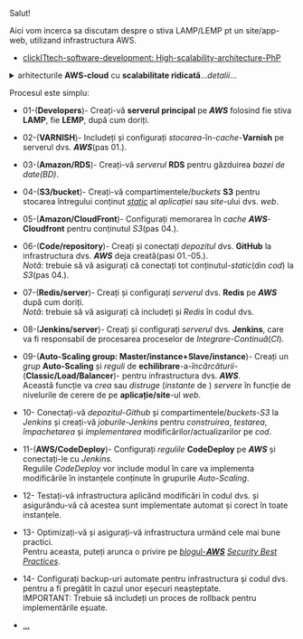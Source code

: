 Salut!

Aici vom incerca sa discutam despre o stiva LAMP/LEMP pt un site/app-web, utilizand infrastructura AWS.

 - [clickITtech-software-development: High-scalability-architecture-PhP](https://www.clickittech.com/software-development/high-scalability-architecture-php/)
   
<details>
 <summary>arhitecturile <b>AWS-cloud</b> cu <b>scalabilitate ridicată</b>...<i>detalii</i>... </summary>
 <a href="https://www.clickittech.com/software-development/high-scalability-architecture-php/"><img src="https://images.clickittech.com/wp-content/uploads/2018/05/03153635/php-applications.jpg">arhitecturile cu scalabilitate ridicată</img></a>
</details>

Procesul este simplu:

  - 01-(**Developers**)- Creați-vă **serverul principal** pe ***AWS*** folosind fie stiva **LAMP**, fie **LEMP**, după cum doriți.
  - 02-(**VARNISH**)- Includeți și configurați *stocarea*-în-*cache*-**Varnish** pe serverul dvs. ***AWS***(pas 01.).
  - 03-(**Amazon/RDS**)- Creați-vă *serverul* **RDS** pentru găzduirea *bazei de date(BD)*.
  - 04-(**S3/bucket**)- Creați-vă  compartimentele/*buckets* **S3**  pentru stocarea întregului conținut <ins>*static*</ins> al *aplicației* sau *site*-ului dvs. *web*.
  - 05-(**Amazon/CloudFront**)- Configurați memorarea în *cache* ***AWS***-**Cloudfront** pentru conținutul *S3*(pas 04.).
  - 06-(**Code/repository**)- Creați și conectați *depozitul* dvs. **GitHub** la infrastructura dvs. ***AWS*** deja creată(pasi 01.-05.).
<br/>*Notă*: trebuie să vă asigurați că conectați tot conținutul-*static*(din *cod*) la *S3*(pas 04.).
  - 07-(**Redis/server**)- Creați și configurați *serverul* dvs. **Redis** pe ***AWS*** după cum doriți.
<br/>*Notă*: trebuie să vă asigurați că includeți și *Redis* în codul dvs.
  - 08-(**Jenkins/server**)- Creați și configurați *serverul* dvs. **Jenkins**, care va fi responsabil de procesarea proceselor de *Integrare-Continuă*(*CI*).
  - 09-(**Auto-Scaling group: Master/instance+Slave/instance**)- Creați un *grup* **Auto-Scaling** și *reguli* de **echilibrare**-a-*încărcăturii*-(**Classic/Load/Balancer**)- pentru infrastructura dvs. ***AWS***.
 <br/>Această funcție va *crea* sau *distruge* (*instante* de ) *servere* în funcție de nivelurile de cerere de pe **aplicație/site**-ul *web*.
  - 10- Conectați-vă *depozitul*-*Github* și compartimentele/*buckets*-*S3* la *Jenkins* și creați-vă *joburile-Jenkins* pentru *construirea*, *testarea*, *împachetarea* și *implementarea* modificărilor/actualizarilor pe *cod*.
  - 11-(**AWS/CodeDeploy**)- Configurați *regulile* **CodeDeploy** pe ***AWS*** și conectați-le cu *Jenkins*.
<br/>Regulile *CodeDeploy* vor include modul în care va implementa modificările în instanțele conținute în grupurile *Auto-Scaling*.
  - 12- Testați-vă infrastructura aplicând modificări în codul dvs. și asigurându-vă că acestea sunt implementate automat și corect în toate instanțele.
  - 13- Optimizați-vă și asigurați-vă infrastructura urmând cele mai bune practici.
   <br/>Pentru aceasta, puteți arunca o privire pe [*blog*ul-***AWS***](https://aws.amazon.com/blogs/?awsf.blog-master-category=*all&awsf.blog-master-learning-levels=*all&awsf.blog-master-industry=*all&awsf.blog-master-analytics-products=*all&awsf.blog-master-artificial-intelligence=*all&awsf.blog-master-aws-cloud-financial-management=*all&awsf.blog-master-blockchain=*all&awsf.blog-master-business-applications=*all&awsf.blog-master-compute=*all&awsf.blog-master-customer-enablement=*all&awsf.blog-master-customer-engagement=*all&awsf.blog-master-database=*all&awsf.blog-master-developer-tools=*all&awsf.blog-master-devops=*all&awsf.blog-master-end-user-computing=*all&awsf.blog-master-mobile=*all&awsf.blog-master-iot=*all&awsf.blog-master-management-governance=*all&awsf.blog-master-media-services=*all&awsf.blog-master-migration-transfer=*all&awsf.blog-master-migration-solutions=*all&awsf.blog-master-networking-content-delivery=*all&awsf.blog-master-programming-language=*all&awsf.blog-master-sector=*all&awsf.blog-master-security=*all&awsf.blog-master-storage=*all) [*Security Best Practices*](https://aws.amazon.com/blogs/security/category/post-types/best-practices/).
  - 14- Configurați backup-uri automate pentru infrastructura și codul dvs. pentru a fi pregătit în cazul unor eșecuri neașteptate.
<br/>IMPORTANT: Trebuie să includeți un proces de rollback pentru implementările eșuate.

 - [...](https://www.google.com/search?sca_esv=3a77a2976db962de&rlz=1C1CHBF_enRO1132RO1132&sxsrf=AHTn8zqx3bo0UZARSELvI-Irzujl9vVJbg:1743923412570&q=cloud+VPS+scalable+php+mysql&udm=2&fbs=ABzOT_BYhiZpMrUAF0c9tORwPGlsodhGu4F1UEhEeTehlBu7020oMQ7aBpF-aNynCVlndtbrl-4J-rajucdRXcWuI2dKH9PAaK3ysaU0BSsPt4nUY4EZl4pQxjpqLuZGQzUZySehMvVjaJ3Bxy74VZrnX-0smoeGVgFzGy7Gy2h1xwXsOFqYUxTQcpUHP4c3ATzoLKGOommA4XUSo-KvA7GVwM0AIULGJw&sa=X&ved=2ahUKEwj0hZb87MKMAxUpSPEDHcPEMmwQtKgLegQIDhAB&biw=1735&bih=721&dpr=1)
